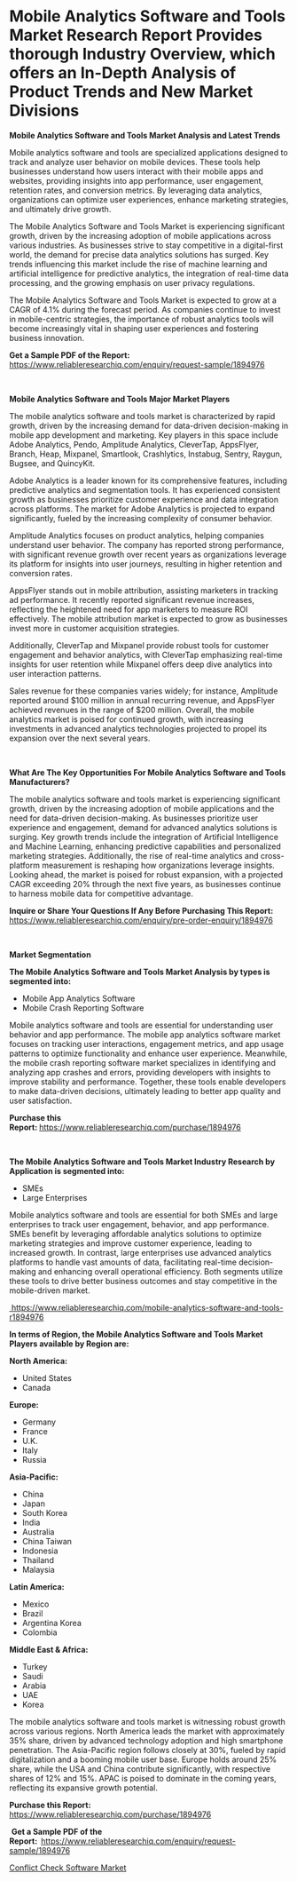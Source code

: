 <p><h1>Mobile Analytics Software and Tools Market Research Report Provides thorough Industry Overview, which offers an In-Depth Analysis of Product Trends and New Market Divisions</h1></p><p><strong>Mobile Analytics Software and Tools Market Analysis and Latest Trends</strong></p>
<p><p>Mobile analytics software and tools are specialized applications designed to track and analyze user behavior on mobile devices. These tools help businesses understand how users interact with their mobile apps and websites, providing insights into app performance, user engagement, retention rates, and conversion metrics. By leveraging data analytics, organizations can optimize user experiences, enhance marketing strategies, and ultimately drive growth.</p><p>The Mobile Analytics Software and Tools Market is experiencing significant growth, driven by the increasing adoption of mobile applications across various industries. As businesses strive to stay competitive in a digital-first world, the demand for precise data analytics solutions has surged. Key trends influencing this market include the rise of machine learning and artificial intelligence for predictive analytics, the integration of real-time data processing, and the growing emphasis on user privacy regulations.</p><p>The Mobile Analytics Software and Tools Market is expected to grow at a CAGR of 4.1% during the forecast period. As companies continue to invest in mobile-centric strategies, the importance of robust analytics tools will become increasingly vital in shaping user experiences and fostering business innovation.</p></p>
<p><strong>Get a Sample PDF of the Report:&nbsp;</strong> <a href="https://www.reliableresearchiq.com/enquiry/request-sample/1894976?utm_campaign=3026&utm_medium=2&utm_source=Github&utm_content=ia&utm_term=28032025&utm_id=mobile-analytics-software-and-tools">https://www.reliableresearchiq.com/enquiry/request-sample/1894976</a></p>
<p>&nbsp;</p>
<p><strong>Mobile Analytics Software and Tools Major Market Players</strong></p>
<p><p>The mobile analytics software and tools market is characterized by rapid growth, driven by the increasing demand for data-driven decision-making in mobile app development and marketing. Key players in this space include Adobe Analytics, Pendo, Amplitude Analytics, CleverTap, AppsFlyer, Branch, Heap, Mixpanel, Smartlook, Crashlytics, Instabug, Sentry, Raygun, Bugsee, and QuincyKit. </p><p>Adobe Analytics is a leader known for its comprehensive features, including predictive analytics and segmentation tools. It has experienced consistent growth as businesses prioritize customer experience and data integration across platforms. The market for Adobe Analytics is projected to expand significantly, fueled by the increasing complexity of consumer behavior.</p><p>Amplitude Analytics focuses on product analytics, helping companies understand user behavior. The company has reported strong performance, with significant revenue growth over recent years as organizations leverage its platform for insights into user journeys, resulting in higher retention and conversion rates. </p><p>AppsFlyer stands out in mobile attribution, assisting marketers in tracking ad performance. It recently reported significant revenue increases, reflecting the heightened need for app marketers to measure ROI effectively. The mobile attribution market is expected to grow as businesses invest more in customer acquisition strategies.</p><p>Additionally, CleverTap and Mixpanel provide robust tools for customer engagement and behavior analytics, with CleverTap emphasizing real-time insights for user retention while Mixpanel offers deep dive analytics into user interaction patterns.</p><p>Sales revenue for these companies varies widely; for instance, Amplitude reported around $100 million in annual recurring revenue, and AppsFlyer achieved revenues in the range of $200 million. Overall, the mobile analytics market is poised for continued growth, with increasing investments in advanced analytics technologies projected to propel its expansion over the next several years.</p></p>
<p>&nbsp;</p>
<p><strong>What Are The Key Opportunities For Mobile Analytics Software and Tools Manufacturers?</strong></p>
<p><p>The mobile analytics software and tools market is experiencing significant growth, driven by the increasing adoption of mobile applications and the need for data-driven decision-making. As businesses prioritize user experience and engagement, demand for advanced analytics solutions is surging. Key growth trends include the integration of Artificial Intelligence and Machine Learning, enhancing predictive capabilities and personalized marketing strategies. Additionally, the rise of real-time analytics and cross-platform measurement is reshaping how organizations leverage insights. Looking ahead, the market is poised for robust expansion, with a projected CAGR exceeding 20% through the next five years, as businesses continue to harness mobile data for competitive advantage.</p></p>
<p><strong>Inquire or Share Your Questions If Any Before Purchasing This Report:</strong> <a href="https://www.reliableresearchiq.com/enquiry/pre-order-enquiry/1894976?utm_campaign=3026&utm_medium=2&utm_source=Github&utm_content=ia&utm_term=28032025&utm_id=mobile-analytics-software-and-tools">https://www.reliableresearchiq.com/enquiry/pre-order-enquiry/1894976</a></p>
<p>&nbsp;</p>
<p><strong>Market Segmentation</strong></p>
<p><strong>The Mobile Analytics Software and Tools Market Analysis by types is segmented into:</strong></p>
<p><ul><li>Mobile App Analytics Software</li><li>Mobile Crash Reporting Software</li></ul></p>
<p><p>Mobile analytics software and tools are essential for understanding user behavior and app performance. The mobile app analytics software market focuses on tracking user interactions, engagement metrics, and app usage patterns to optimize functionality and enhance user experience. Meanwhile, the mobile crash reporting software market specializes in identifying and analyzing app crashes and errors, providing developers with insights to improve stability and performance. Together, these tools enable developers to make data-driven decisions, ultimately leading to better app quality and user satisfaction.</p></p>
<p><strong>Purchase this Report:&nbsp;</strong><a href="https://www.reliableresearchiq.com/purchase/1894976?utm_campaign=3026&utm_medium=2&utm_source=Github&utm_content=ia&utm_term=28032025&utm_id=mobile-analytics-software-and-tools">https://www.reliableresearchiq.com/purchase/1894976</a></p>
<p>&nbsp;</p>
<p><strong>The Mobile Analytics Software and Tools Market Industry Research by Application is segmented into:</strong></p>
<p><ul><li>SMEs</li><li>Large Enterprises</li></ul></p>
<p><p>Mobile analytics software and tools are essential for both SMEs and large enterprises to track user engagement, behavior, and app performance. SMEs benefit by leveraging affordable analytics solutions to optimize marketing strategies and improve customer experience, leading to increased growth. In contrast, large enterprises use advanced analytics platforms to handle vast amounts of data, facilitating real-time decision-making and enhancing overall operational efficiency. Both segments utilize these tools to drive better business outcomes and stay competitive in the mobile-driven market.</p></p>
<p><a href="https://www.reliableresearchiq.com/mobile-analytics-software-and-tools-r1894976?utm_campaign=3026&utm_medium=2&utm_source=Github&utm_content=ia&utm_term=28032025&utm_id=mobile-analytics-software-and-tools">&nbsp;https://www.reliableresearchiq.com/mobile-analytics-software-and-tools-r1894976</a></p>
<p><strong>In terms of Region, the Mobile Analytics Software and Tools Market Players available by Region are:</strong></p>
<p>
    <p> <strong> North America: </strong>
        <ul>
            <li>United States</li>
            <li>Canada</li>
        </ul>
        </p> 
    <p> <strong> Europe: </strong>
        <ul>
            <li>Germany</li>
            <li>France</li>
            <li>U.K.</li>
            <li>Italy</li>
            <li>Russia</li>
        </ul>
        </p> 
    <p> <strong> Asia-Pacific: </strong>
        <ul>
            <li>China</li>
            <li>Japan</li>
            <li>South Korea</li>
            <li>India</li>
            <li>Australia</li>
            <li>China Taiwan</li>
            <li>Indonesia</li>
            <li>Thailand</li>
            <li>Malaysia</li>
        </ul>
        </p> 
    <p> <strong> Latin America: </strong>
        <ul>
            <li>Mexico</li>
            <li>Brazil</li>
            <li>Argentina Korea</li>
            <li>Colombia</li>
        </ul>
        </p> 
    <p> <strong> Middle East & Africa: </strong>
        <ul>
            <li>Turkey</li>
            <li>Saudi</li>
            <li>Arabia</li>
            <li>UAE</li>
            <li>Korea</li>
        </ul>
    </p>
    </p>
<p><p>The mobile analytics software and tools market is witnessing robust growth across various regions. North America leads the market with approximately 35% share, driven by advanced technology adoption and high smartphone penetration. The Asia-Pacific region follows closely at 30%, fueled by rapid digitalization and a booming mobile user base. Europe holds around 25% share, while the USA and China contribute significantly, with respective shares of 12% and 15%. APAC is poised to dominate in the coming years, reflecting its expansive growth potential.</p></p>
<p><strong>Purchase this Report: </strong><a href="https://www.reliableresearchiq.com/purchase/1894976?utm_campaign=3026&utm_medium=2&utm_source=Github&utm_content=ia&utm_term=28032025&utm_id=mobile-analytics-software-and-tools">https://www.reliableresearchiq.com/purchase/1894976</a></p>
<p>&nbsp;<strong>Get a Sample PDF of the Report:&nbsp;&nbsp;</strong><a href="https://www.reliableresearchiq.com/enquiry/request-sample/1894976?utm_campaign=3026&utm_medium=2&utm_source=Github&utm_content=ia&utm_term=28032025&utm_id=mobile-analytics-software-and-tools">https://www.reliableresearchiq.com/enquiry/request-sample/1894976</a></p>
<p><strong></strong></p>
<p><p><a href="https://github.com/abantolemox08/Market-Research-Report-List-1/blob/main/conflict-check-software-market.md?utm_campaign=3026&utm_medium=2&utm_source=Github&utm_content=ia&utm_term=28032025&utm_id=mobile-analytics-software-and-tools">Conflict Check Software Market</a></p></p>